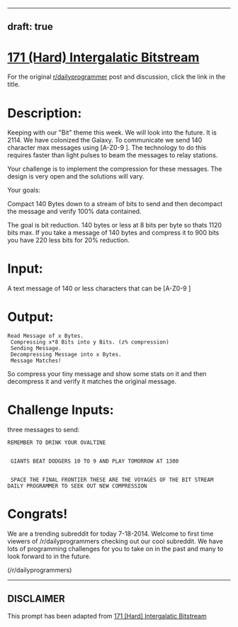 ---
draft: true
----

# [171 (Hard) Intergalatic Bitstream](https://www.reddit.com/r/dailyprogrammer/comments/2b21mp/7182014_challenge_171_hard_intergalatic_bitstream/)

For the original [r/dailyprogrammer](https://www.reddit.com/r/dailyprogrammer/) post and discussion, click the link in the title.

# Description:
Keeping with our "Bit" theme this week. We will look into the future. It is 2114. We have colonized the Galaxy. To communicate we send 140 character max messages using [A-Z0-9 ]. The technology to do this requires faster than light pulses to beam the messages to relay stations.

Your challenge is to implement the compression for these messages. The design is very open and the solutions will vary.

Your goals:

Compact 140 Bytes down to a stream of bits to send and then decompact the message and verify 100% data contained.

The goal is bit reduction. 140 bytes or less at 8 bits per byte so thats 1120 bits max. If you take a message of 140 bytes and compress it to 900 bits you have 220 less bits for 20% reduction.

# Input:
A text message of 140 or less characters that can be [A-Z0-9 ]

# Output:

```
Read Message of x Bytes.
 Compressing x*8 Bits into y Bits. (z% compression)
 Sending Message.
 Decompressing Message into x Bytes.
 Message Matches!
```
So compress your tiny message and show some stats on it and then decompress it and verify it matches the original message.

# Challenge Inputs:
three  messages to send:


```
REMEMBER TO DRINK YOUR OVALTINE


 GIANTS BEAT DODGERS 10 TO 9 AND PLAY TOMORROW AT 1300 


 SPACE THE FINAL FRONTIER THESE ARE THE VOYAGES OF THE BIT STREAM DAILY PROGRAMMER TO SEEK OUT NEW COMPRESSION
```
# Congrats!
We are a trending subreddit for today 7-18-2014. Welcome to first time viewers of /r/dailyprogrammers checking out our cool subreddit. We have lots of programming challenges for you to take on in the past and many to look forward to in the future.

(/r/dailyprogrammers)

----
## **DISCLAIMER**
This prompt has been adapted from [171 [Hard] Intergalatic Bitstream](https://www.reddit.com/r/dailyprogrammer/comments/2b21mp/7182014_challenge_171_hard_intergalatic_bitstream/
)
